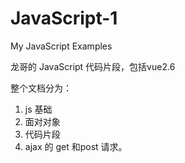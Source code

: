 # JavaScript-1
My JavaScript Examples

龙哥的 JavaScript 代码片段，包括vue2.6

整个文档分为：
1. js 基础
2. 面对对象
3. 代码片段
4. ajax 的 get 和post 请求。